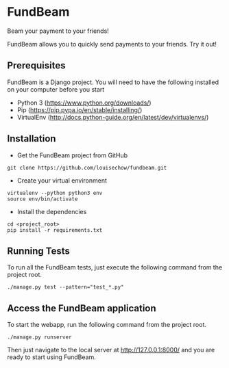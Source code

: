 # FundBeam
Beam your payment to your friends!

FundBeam allows you to quickly send payments to your friends. Try it out!

## Prerequisites
FundBeam is a Django project. You will need to have the following installed on your computer before you start
- Python 3 (https://www.python.org/downloads/)
- Pip (https://pip.pypa.io/en/stable/installing/)
- VirtualEnv (http://docs.python-guide.org/en/latest/dev/virtualenvs/)

## Installation
- Get the FundBeam project from GitHub
```
git clone https://github.com/louisechow/fundbeam.git
```
- Create your virtual environment
```
virtualenv --python python3 env
source env/bin/activate
```
- Install the dependencies
```
cd <project_root>
pip install -r requirements.txt
```

## Running Tests
To run all the FundBeam tests, just execute the following command from the project root.
```
./manage.py test --pattern="test_*.py"

```
## Access the FundBeam application
To start the webapp, run the following command from the project root.
```
./manage.py runserver
```
Then just navigate to the local server at http://127.0.0.1:8000/ and you are ready to start using FundBeam.
